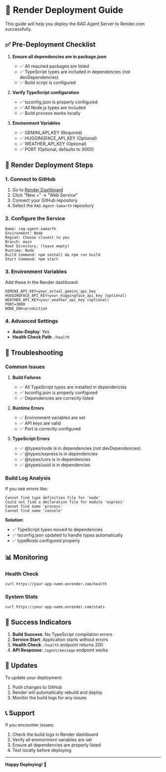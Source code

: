# 🚀 Render Deployment Guide

This guide will help you deploy the RAG Agent Server to Render.com successfully.

## ✅ Pre-Deployment Checklist

1. **Ensure all dependencies are in package.json**
   - ✅ All required packages are listed
   - ✅ TypeScript types are included in dependencies (not devDependencies)
   - ✅ Build script is configured

2. **Verify TypeScript configuration**
   - ✅ tsconfig.json is properly configured
   - ✅ All Node.js types are included
   - ✅ Build process works locally

3. **Environment Variables**
   - ✅ GEMINI_API_KEY (Required)
   - ✅ HUGGINGFACE_API_KEY (Optional)
   - ✅ WEATHER_API_KEY (Optional)
   - ✅ PORT (Optional, defaults to 3000)

## 🎯 Render Deployment Steps

### 1. Connect to GitHub
1. Go to [Render Dashboard](https://dashboard.render.com)
2. Click "New +" → "Web Service"
3. Connect your GitHub repository
4. Select the `RAG-Agent-Samarth` repository

### 2. Configure the Service
```
Name: rag-agent-samarth
Environment: Node
Region: Choose closest to you
Branch: main
Root Directory: (leave empty)
Runtime: Node
Build Command: npm install && npm run build
Start Command: npm start
```

### 3. Environment Variables
Add these in the Render dashboard:
```
GEMINI_API_KEY=your_actual_gemini_api_key
HUGGINGFACE_API_KEY=your_huggingface_api_key (optional)
WEATHER_API_KEY=your_weather_api_key (optional)
PORT=3000
NODE_ENV=production
```

### 4. Advanced Settings
- **Auto-Deploy**: Yes
- **Health Check Path**: `/health`

## 🔧 Troubleshooting

### Common Issues

1. **Build Failures**
   - ✅ All TypeScript types are installed in dependencies
   - ✅ tsconfig.json is properly configured
   - ✅ Dependencies are correctly listed

2. **Runtime Errors**
   - ✅ Environment variables are set
   - ✅ API keys are valid
   - ✅ Port is correctly configured

3. **TypeScript Errors**
   - ✅ @types/node is in dependencies (not devDependencies)
   - ✅ @types/express is in dependencies
   - ✅ @types/cors is in dependencies
   - ✅ @types/uuid is in dependencies

### Build Log Analysis

If you see errors like:
```
Cannot find type definition file for 'node'
Could not find a declaration file for module 'express'
Cannot find name 'process'
Cannot find name 'console'
```

**Solution**: 
- ✅ TypeScript types moved to dependencies
- ✅ tsconfig.json updated to handle types automatically
- ✅ typeRoots configured properly

## 📊 Monitoring

### Health Check
```bash
curl https://your-app-name.onrender.com/health
```

### System Stats
```bash
curl https://your-app-name.onrender.com/stats
```

## 🎉 Success Indicators

1. **Build Success**: No TypeScript compilation errors
2. **Service Start**: Application starts without errors
3. **Health Check**: `/health` endpoint returns 200
4. **API Response**: `/agent/message` endpoint works

## 🔄 Updates

To update your deployment:
1. Push changes to GitHub
2. Render will automatically rebuild and deploy
3. Monitor the build logs for any issues

## 📞 Support

If you encounter issues:
1. Check the build logs in Render dashboard
2. Verify all environment variables are set
3. Ensure all dependencies are properly listed
4. Test locally before deploying

---

**Happy Deploying! 🚀** 